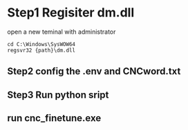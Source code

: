 # Step1 Regisiter dm.dll

open a new teminal with administrator

```console
cd C:\Windows\SysWOW64
regsvr32 {path}\dm.dll
```

## Step2 config the .env and CNCword.txt

## Step3 Run python sript

## run cnc_finetune.exe
